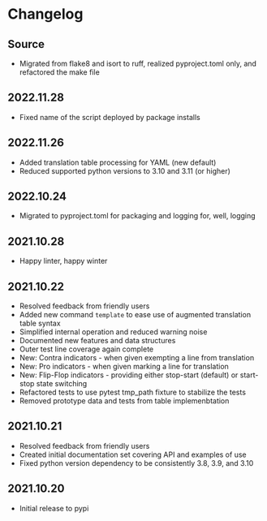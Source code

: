 # Changelog

## Source

* Migrated from flake8 and isort to ruff, realized pyproject.toml only, and refactored the make file

## 2022.11.28

* Fixed name of the script deployed by package installs

## 2022.11.26

* Added translation table processing for YAML (new default)
* Reduced supported python versions to 3.10 and 3.11 (or higher)

## 2022.10.24

* Migrated to pyproject.toml for packaging and logging for, well, logging

## 2021.10.28

* Happy linter, happy winter

## 2021.10.22

* Resolved feedback from friendly users
* Added new command `template` to ease use of augmented translation table syntax
* Simplified internal operation and reduced warning noise
* Documented new features and data structures
* Outer test line coverage again complete
* New: Contra indicators - when given exempting a line from translation
* New: Pro indicators - when given marking a line for translation
* New: Flip-Flop indicators - providing either stop-start (default) or start-stop state switching
* Refactored tests to use pytest tmp_path fixture to stabilize the tests
* Removed prototype data and tests from table implemenbtation

## 2021.10.21

* Resolved feedback from friendly users
* Created initial documentation set covering API and examples of use
* Fixed python version dependency to be consistently 3.8, 3.9, and 3.10

## 2021.10.20

* Initial release to pypi
